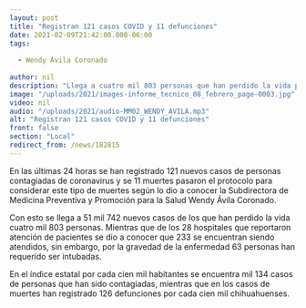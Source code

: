 ```yaml
---
layout: post
title: "Registran 121 casos COVID y 11 defunciones"
date: 2021-02-09T21:42:00.000-06:00
tags:
  
  - Wendy Ávila Coronado
  
author: nil
description: "Llega a cuatro mil 803 personas que han perdido la vida por contingencia."
image: "/uploads/2021/images-informe_tecnico_08_febrero_page-0003.jpg"
video: nil
audio: "/uploads/2021/audio-MM02_WENDY_AVILA.mp3"
alt: "Registran 121 casos COVID y 11 defunciones"
front: false
section: "Local"
redirect_from: /news/182815
---
```


En las últimas 24 horas se han registrado 121 nuevos casos de personas contagiadas de coronavirus y se 11 muertes pasaron el protocolo para considerar este tipo de muertes según lo dio a conocer la Subdirectora de Medicina Preventiva y Promoción para la Salud Wendy Ávila Coronado.

Con esto se llega a 51 mil 742 nuevos casos de los que han perdido la vida cuatro mil 803 personas. Mientras que de los 28 hospitales que reportaron atención de pacientes se dio a conocer que 233 se encuentran siendo atendidos, sin embargo, por la gravedad de la enfermedad 63 personas han requerido ser intubadas.

En el índice estatal por cada cien mil habitantes se encuentra mil 134 casos de personas que han sido contagiadas, mientras que en los casos de muertes han registrado 126 defunciones por cada cien mil chihuahuenses.
